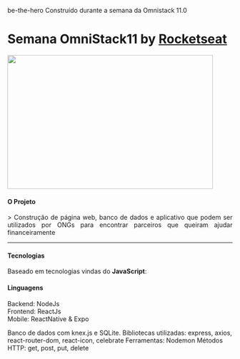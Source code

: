  be-the-hero
Construído durante a semana da Omnistack 11.0

# Semana OmniStack11 by [Rocketseat](https://github.com/Rocketseat)

<img width="460" height="300" src="https://github.com/robertarfa/be-the-hero/tree/master/frontend/src/assets/heroes.png">

#### O Projeto
<p align="justify">
  > Construção de página web, banco de dados e aplicativo que podem ser utilizados por ONGs para encontrar parceiros que queiram ajudar financeiramente<br>
</p>
<hr>

#### Tecnologias

Baseado em tecnologias vindas do __JavaScript__:

#### Linguagens
Backend: NodeJs<br>
Frontend: ReactJs<br>
Mobile: ReactNative & Expo<br>

Banco de dados com knex.js e SQLite.
Bibliotecas utilizadas: express, axios, react-router-dom, react-icon, celebrate
Ferramentas: Nodemon
Métodos HTTP: get, post, put, delete


